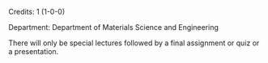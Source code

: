 Credits: 1 (1-0-0)

Department: Department of Materials Science and Engineering

There will only be special lectures followed by a final assignment or quiz or a presentation.
